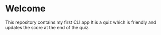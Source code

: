 # Welcome

This repository contains my first CLI app
It is a quiz which is friendly and updates the score at the end of the quiz.
